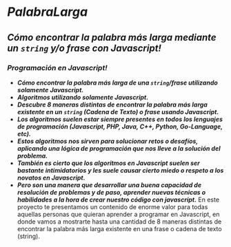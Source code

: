 # **_PalabraLarga_**

## **_Cómo encontrar la palabra más larga mediante un ```string``` y/o frase con Javascript!_**

### **_Programación en Javascript!_**

- **_Cómo encontrar la palabra más larga de una ```string```/frase utilizando solamente Javascript._**
- **_Algoritmos utilizando solamente Javascript._**
- **_Descubre 8 maneras distintas de encontrar la palabra más larga existente en un ```string``` (Cadena de Texto) o frase usando Javascript._**
- **_Los algoritmos suelen estar siempre presentes en todos los lenguajes de programación (Javascript, PHP, Java, C++, Python, Go-Language, etc)._**
- **_Estos algoritmos nos sirven para solucionar retos o desafíos, aplicando una lógica de programación que nos lleve a la solución del problema._**
- **_También es cierto que los algoritmos en Javascript suelen ser bastante intimidatorios y les suele causar cierto miedo o respeto a los novatos en Javascript._**
- **_Pero son una manera que desarrollar una buena capacidad de resolución de problemas y de paso, aprender nuevas técnicas o habilidades a la hora de crear nuestro código con javascript._**
En este proyecto te presentamos un contenido de enorme valor para todas aquellas personas que quieran aprender a programar en Javascript, en donde vamos a mostrarte hasta una cantidad de 8 maneras distintas de encontrar la palabra más larga existente en una frase o cadena de texto (string). 
